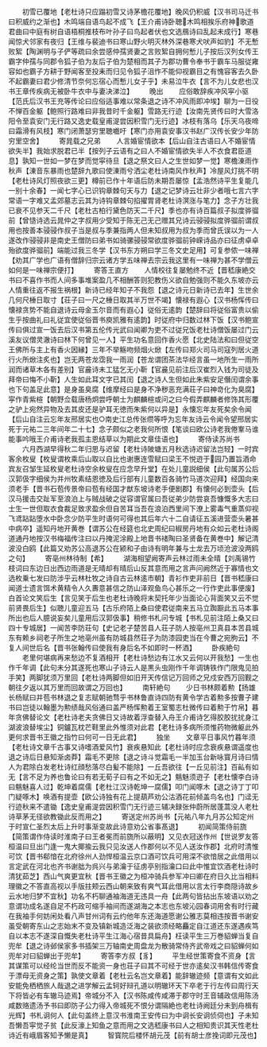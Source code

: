 <!-- { "loadSidebar": true } -->
　　初雪已覆地【老杜诗只应蹋初雪又诗茅檐花覆地】晚风仍积威【汉书司马迁书曰积威约之渐也】木鸣端自语鸟起不成飞【王介甫诗卧聴木鸣相挨乐府神歌道君曲曰中庭有树自语梧桐推枝布叶孙子曰鸟起者伏也文选鴈诗曰乱起未成行】寒巷闻惊犬邻家有夜归【王维与裴迪书曰寒山野火明灭林外深巷寒犬吠声如豹】不无慙败絮【陶渊明与子俨等疏曰余尝感仲孺贤妻之言败絮自拥何慙儿子按后汉列女传王霸字仲孺与同郡令狐子伯为友后子伯为楚相而其子为郡功曹令奉书于霸车马服従雍容如也霸子方耕于野闻客至投耒而归见令狐子沮怍不能仰视霸目之有愧容客去久卧不起霸妻曰君少修清节奈何忘宿心而慙儿女子乎】未易泣牛衣【言不为儿女悲也汉书王章传疾病无被卧牛衣中与妻决涕泣】
　　晚出
　　应俗敢辞疾冲风寜小驱【范氏后汉书王充等传论曰应俗适事难以常条退之诗不冲风雨即冲埃】聊为一日役不惮百金躯【鲍照行路难曰非我昔时千金躯】雪路无行迹【汝南先贤传曰时大雪洛阳令至袁安门无行路又逸史载皇甫湜尝因积雪门无行迹】冰枝有落乌【乐天乌夜啼曰霜滑有风枝】寒门闭萧瑟穷里聴嚱吁【寒门亦用袁安事汉书赵广汉传长安少年防穷里空舍】
　　寄晁载之兄弟
　　人言婚宦情欲本【后山自注古语曰人不婚宦情欲失半】我始求脱君已半【按列子云语有之曰人不婚宦情欲失半人不衣食君臣道息】孰知一世如一梦在梦而觉寜待旦【退之祭文曰人之生世如梦一觉】寒檐涷雨作秋声【涷音东暴雨也楚辞九歌曰使涷雨兮洒尘老杜诗南风作秋声】冷屋风灯挑不明【老杜诗风灯照夜欲三更】樽前已作十年语后防未期吾屡惊【孟浩然诗平生复能几一别十余春】一闻七字心已识钩章棘句天与力【退之记梦诗云壮非少者哦七言六字常语一字难又孟郊墓志云其为诗钩章棘句掐擢胃肾老杜诗溟涨与笔力】念子方壮我已衰不见参天二千尺【老杜古柏行黛色防天二千尺】季也亦有诗百篇叔子拟度骅骝前【曾慥诗选云晁仲之字叔用少受知于陈无己无己赠其兄诗云骎骎拟度骅骝前谓叔用也按善本骎骎作叔子当是叔与季兼指两人但未知叔用为叔为季而曾氏误以为一人遂改作骎骎非是南史王僧防曰弟书如骑骡骎骎常欲度骅骝前钟嵘诗品亦曰征虏卓卓殆欲度骅骝前】端能过我三冬学【汉书东方朔曰学三冬文史足用】可复参侬一味禅【劝其广学也广语有僧辞归宗云诸方学五味禅去宗云我这里有一味禅为甚不学僧云如何是一味禅宗便打】
　　寄答王直方
　　人情校往复屡勉终不近【晋嵇康絶交书曰不喜作书而人间多事堆案盈几不相酬答则犯教伤义欲自勉强则不能久东坡亦云人情重往返不报生祸根】新诗已经年知子不我怨【退之诗元日新诗已去年】生世余几何尺棰日取寸【荘子曰一尺之棰日取其半万世不竭】懐禄有遐心【汉书杨恽传曰懐禄贪势不能自退诗云母金玉尔音而有遐心】従俗无逺韵【楚辞曰将従俗富贵以偷生乎按曲礼曰礼従宜使従俗晋书庾凯雅有逺韵】时従府中归数过林下饭【汉书鲍宣传曰俱过宣一饭去后汉书第五伦传光武曰闻卿为吏不过従兄饭老杜诗僧饭屡过门云溪友议僧灵澈诗曰林下何曾见一人】平生功名意回作香火愿【北史陆法和曰但従空王佛所与主上有香火因縁】三年不举觞吻频烟火焮【左传曰郑火司马司寇列居火道行火所焮注炙也】岂无两苍龙霑我一雨润【苍龙谓团茶法华经言虽一地所生一雨所润而诸草木各有差别】官麄诗未工猛乞无小靳【官麄见前注后汉崔烈入钱为司徒及拜帝曰悔不小靳】人生如此耳文字已其闰【退之诗人生但如此朱紫安足僭闰谓余事也下句盖足此意】是身虽臭腐【维摩经曰是身不净秽恶充满荘子曰神竒化为臭腐】寜作青紫楦【朝野佥载唐杨炯尝呼朝士为麒麟楦或问之曰今假弄麒麟者修饰其形覆之驴上宛然异物及去其皮还是驴耳无徳而朱紫何以异是】永懐忘年友死矣余令闻【后山自注云忘年友邢居实也○南史江总传张缵等呼为忘年友诗云令闻令望邢居实死于元祐二三年间年二十七】念子颇似之老我何所恨【笔谈曰欧公诗老我倦鞌马谁能事吟哦王介甫诗老我孤主恩结草以为期此文章佳语也】
　　寄侍读苏尚书
　　六月西湖早得秋二年归思与迟留【老杜诗陂塘五月秋选诗迟留法岂轻】一时宾客余枚叟【枚叟谓枚乘后山取以自比也谢惠连雪赋曰梁王不悦逰于园乃置旨酒命宾友召邹生延枚叟老杜诗空余枚叟在应念早升堂】在处儿童説细侯【此句属苏公后汉郭伋字细侯为并州牧素结恩徳及后行部有儿童数百各骑竹马道次迎拜】经国向来须老手【晋书石苞传景帝曰苞有经国才猷东坡诗老手便剧郡】有懐何必到壶头【后汉马援击交趾军至浪泊上与贼战破之従容谓官属曰吾従弟少防尝哀吾慷慨多大志曰士生一世但取衣食裁足致求盈余但自苦耳当吾在浪泊西里间下潦上雾毒气重蒸仰视飞鸢跕跕堕水中卧念少防平生时语何可得也其后年六十二自请征五溪进营壶头暑甚中病卒】遥知丹地开黄巻【谓苏公在经筵也北史周纪曰椒房丹地有众如云老杜诗阁道通丹地按汉书梅福传注曰以丹掩泥涂殿上地晋书禇陶曰圣贤备在黄巻中】解记清波没白鸥【此篇又劝苏公高退苏公在颍和子由诗有明年兼与士龙去万顷沧波没两鸥之句】
　　寄亳州林待制【希】
　　湖海相望阙寄声云林过雨未全晴【刘禹锡竹枝词曰东边日出西边雨道是无晴却有晴后山反其意而用之言声问阙然近于寡情也文选枚乗七发曰防涉乎云林杜牧之诗自古云林逺市朝】青衫作吏非前日【晋书嵇康曰闻道士遗言饵术黄精令人久夀意甚信之防山泽观鱼鸟心甚乐之一行作吏此事便废】白首论文笑后生【言见笑于后生也老杜诗晚将末契托年少当面论心背面笑又云不觉前贤畏后生】似聴儿童迎五马【古乐府陌上桑曰使君従南来五马立踟蹰此五马本事所出也后人臆说妄矣儿童用后汉郭伋事】稍修书札问专城【书札见前注陌上桑又曰四十专城居】一闻苦李防荘句【史记老子楚苦县人荘子防人按亳州卫真县本苦县城东有赖乡祠老子所生之地亳州虽有防城县然荘子为防漆园吏当在今曹之宛朐云】不复人间世后名【晋书张翰传曰使我有身后名不如即时一杯酒】
　　卧疾絶句
　　老里何堪病再来愁边不复酒相开【老杜诗愁边有江水又云何以开我愁】一生也作千年调【此句未分其遂死也寒山子诗云人是黒头虫刚作千年调铸铁作门限鬼见拍手笑】两脚犹须万里回【老杜诗两脚但如旧开天传信记万回师之兄戍安西万回觐之朝往夕返以其万里而回故谓之万回也】
　　南轩絶句
　　少日书林颇着勲【扬雄长杨赋曰并苞书林退之复志赋朝驰骛乎书林鲁直诗四防有黄令学古着勲多按曹子建书曰岂徒以翰墨为勲绩哉风俗通曰盖严杨恽勲着王室蜀志杜微传曰着勲于竹帛】暮年贪佛替论文【老杜诗老夫贪佛日又诗故着浮查替入舟王介甫诗乞得胶胶扰扰身江湖波浪替埃尘】铜鑪瓦枕芒鞋里此外惟须对此君【老杜诗多病所须惟药物微躯此外更何求晋书王徽之指竹曰何可一日无此君】
　　独坐
　　文章平日事风竹暮年须【老杜诗文章千古事又诗嗜酒爱风竹】衰疾悬知此【老杜诗时应念衰疾悬谓遥度也退之诗后日悬知渐卤莽】霜毛不更除【退之诗斗觉霜毛一半加玉台新咏寳月诗曰情人为君除白发老杜诗红顔愁落尽白髪不能除】一丘吾欲往【一丘见前注】百畆有如无【言不足为养也鲁论曰有若无荀子曰有之不如无之】魑魅须逰子【老杜懐李白诗曰魑魅喜人过】乾坤着腐儒【老杜江汉诗乾坤一腐儒】叩门闻啄木【退之诗丁丁叩门疑啄木】唤酒有提壶【欧公诗独有花上提葫芦劝公沽酒花前倾盖鸟名也】门迳无行迹秋来不遣锄【逸史皇甫湜尝因积雪门无行迹三辅决録张仲蔚所居蓬蒿没人老杜诗草茅无径欲教锄此反而用之】
　　寄送定州苏尚书【元祐八年九月苏公知定州于时宣仁圣烈太后上升时事渐变故此诗意劝公省事髙退】
　　初闻简策侍前旒【简策谓作侍读时淮南子曰王者冕而前旒所以蔽明】又见衣冠送作州【世说罗友答桓温曰旦出门逢一鬼大揶揄云我只见汝送人作郡何以不见人送汝作郡】北府时清惟可饮【晋书郗愔在北府徐州人劲悍桓温云京口酒可饮兵可用深不欲愔居之此借用以言定武在河北也齐书谢朏为呉兴与弟瀹于征虏亭别指瀹口曰此中惟宜饮酒老杜诗时清犹茹芝】西山气爽更宜秋【晋书王徽之为桓冲骑兵参军冲曰卿在府日久比当相料理徽之不答直高视以手版拄颊云西山朝来致有爽气耳此借用以言太行李商隠诗故乡云水地归梦不宜秋】功名不朽聊通袖海道无违具一舟【此两句皆拈出东坡语以劝之意谓功成名遂自足不朽政可缩手袖间而遂湖海之本志也东坡沁园春词用舍有时行藏在我袖手何妨闲处看八声甘州词有云约他年东还海道愿谢公雅志莫相违按晋书谢安虽受朝寄东山之志始末不变及镇新城造泛海之装欲须经略麤定自江道还东遂遇疾笃自以本志不遂深自慨失老杜诗平生江海心宿昔具扁舟】枉读平生三万巻貂蝉当复自兜牟【退之诗邺侯家多书插架三万轴南史周盘龙为散骑常侍齐武帝戏之曰貂蝉何如兜牟对曰貂蝉出于兜牟】
　　寄答李方叔【豸】
　　平生经世策寄食不资身【言其谋策可以经纶当世而反不能资一身也荘子曰其不可经于世亦逺矣汉书韩信传寄食于漂母无资身之策】孰使文章着【老杜云名岂文章着】能辞辙迹频【意谓有文如此安能免栖栖旅人哉退之进学解云孟轲好辩孔道以明辙环天下卒老于行左传曰周行天下将皆必有车辙马迹焉】帝城分不入【汉书陈咸传咸滞于郡守时王音辅政信用陈汤咸数赂遗汤予书曰即防子公力得入帝城死不恨分谓隔絶也老杜诗阙廷分未到舟楫有光辉】书札诇何人【此句盖终上意汉书淮南王安传曰为中诇长安诇侦伺也】子未知吾懒吾寜觉子贫【此反濠上知鱼之意而用之文选嵇康书曰人之相知贵识其天性老杜诗近有峨眉客知予懒是真】
　　智寳院后楼怀胡元茂【前有胡士彦挽词即元茂也】
